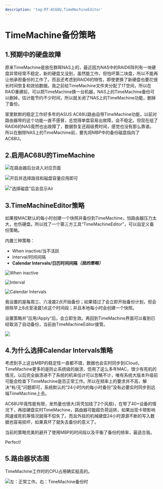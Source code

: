 ```yaml
---
description: 'tag:RT-AC68U,TimeMachineEditor'
---
```


# TimeMachine备份策略

## 1.预期中的硬盘故障

原来TimeMachine是放在群晖NAS上的，最近因为NAS中的RAID6阵列有一块硬盘异常经常不稳定，新的硬盘又没到，虽然能工作，但怕坏第二块盘，所以不能再让他承担备份的工作了。而且还考虑到RAID6的特性，即使更换了新硬盘也要花很长时间恢复和效验数据。我之前给TimeMachine文件夹分配了1T空间，所以在RAID重建前，可以把TimeMachine换一台机器，NAS上的TimeMachine备份可以删掉，估计能节约不少时间，所以就关闭了NAS上的TimeMachine功能，删掉了备份。

家里默默的稳定工作好多年的ASUS AC68U路由自带TimeMachine功能，以前对路由器带的这个功能一直不感冒，总觉得单盘容易出故障，会不稳定。但现在组了RAID6的NAS竟然也出故障了，数据恢复还超级费时间，感觉也没有那么靠谱。所以在删除NAS上的TimeMachine前，要先将MBP中的备份磁盘指向了AC68U。

## 2.启用AC68U的TimeMachine

![&#x5728;&#x8DEF;&#x7531;&#x5668;&#x540E;&#x53F0;&#x8FDB;&#x5165;&#x5BF9;&#x5E94;&#x9875;&#x9762;](.gitbook/assets/image%20%2857%29.png)

![&#x5F00;&#x542F;&#x5E76;&#x9009;&#x62E9;&#x8DEF;&#x5F84;&#x548C;&#x78C1;&#x76D8;&#x5BB9;&#x91CF;&#x5E94;&#x7528;&#x5373;&#x53EF;](.gitbook/assets/image%20%2865%29.png)

![&quot;&#x9009;&#x62E9;&#x78C1;&#x76D8;&#x201D;&#x540E;&#x4F1A;&#x663E;&#x793A;Air](.gitbook/assets/image%20%2859%29.png)

## 3.TimeMachineEditor策略

如果按MAC默认的每小时创建一个快照并备份到TimeMachine，怕路由器压力太大，也伤硬盘。所以找了一个第三方工具“TimeMachineEditor"，可以自定义备份策略。

内置三种策略：

* When inactive/当不活跃
* Interval/时间间隔
* **Calendar Intervals/日历时间间隔**_**（我的策略）**_

![When inactive](.gitbook/assets/image%20%2856%29.png)

![Interval](.gitbook/assets/image%20%2860%29.png)

![Calendar Intervals](.gitbook/assets/image%20%2863%29.png)

我设置的是每周三、六凌晨2点开始备份；如果错过了会立即开始备份计划，但会排除早上8点至凌晨1点这个时间段；并且本地每小时会创建一个快照。

设置策略并”应用/Apply“后，会立即生效。再回到TimeMachine界面可以看到已经取消了自动备份，当前由TimeMachineEditor接管。

![](.gitbook/assets/image%20%2861%29.png)

## 4.为什么选择Calendar Intervals策略

考虑到手上这台MBP的稳定性一直都不错，数据也会实时同步到iCloud，TimeMachine更多的是防止系统级的崩溃，但用了这么多年MAC，很少有死机的情况，以后完全崩溃进不了系统的机率估计可以忽略不计，唯有系统大版本升级前可能会检查下TimeMachine是否正常工作。所以在频率上的要求并不高，解决“有/无”问题即可，系统默认的“24小时内的每小时备份”没有必要实时同步到远端TimeMachine上去。

AC68U毕竟性能有限，发热量也很大\(背壳加挂了2个风扇\)，在带了40+设备的情况下，再挂硬盘实时TimeMachine，路由器可能超负荷运转，如果出现卡顿影响网速或死机等情况就得不偿失了。而且外挂的机械硬盘24小时源源不断的写入数据也容易损坏，如果真坏了就失去备份的意义了。

当前的策略完美的避开了使用MBP的时间段以及平衡了备份的频率，最适合我。

Perfect!

## 5.路由器状态图

TimeMachine工作时的CPU占用确实挺高的。

![&#x5DE6;&#xFF1A;&#x6B63;&#x5E38;&#x5DE5;&#x4F5C;&#x3002;&#x53F3;&#xFF1A;TimeMachine&#x5907;&#x4EFD;&#x65F6;](.gitbook/assets/image%20%2858%29.png)

